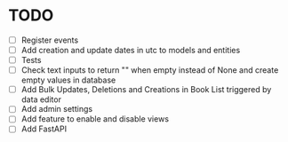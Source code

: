 # TODO

- [ ] Register events
- [ ] Add creation and update dates in utc to models and entities
- [ ] Tests
- [ ] Check text inputs to return "" when empty instead of None and create empty values in database
- [ ] Add Bulk Updates, Deletions and Creations in Book List triggered by data editor
- [ ] Add admin settings
- [ ] Add feature to enable and disable views
- [ ] Add FastAPI
